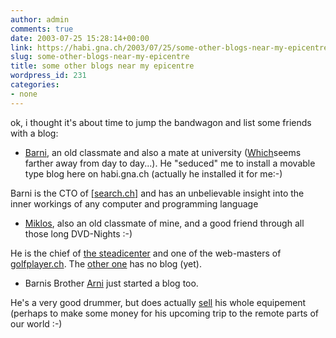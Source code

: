 ```yaml
---
author: admin
comments: true
date: 2003-07-25 15:28:14+00:00
link: https://habi.gna.ch/2003/07/25/some-other-blogs-near-my-epicentre/
slug: some-other-blogs-near-my-epicentre
title: some other blogs near my epicentre
wordpress_id: 231
categories:
- none
---
```


ok, i thought it's about time to jump the bandwagon and list some friends with a blog:




	
  * [Barni](http://www.bernhardseefeld.ch), an old classmate and also a mate at university ([Which](http://ubecx01.unibe.ch:8081/)seems farther away from day to day...). He "seduced" me to install a movable type blog here on habi.gna.ch (actually he installed it for me:-)  

Barni is the CTO of [[search.ch]](http://www.search.ch/) and has an unbelievable insight into the inner workings of any computer and programming language

	
  * [Miklos](http://www.kozary.com/mt), also an old classmate of mine, and a good friend through all those long DVD-Nights :-)  

He is the chief of [the steadicenter](http://www.steadicenter.com/) and one of the web-masters of [golfplayer.ch](http://www.golfplayer.ch/). The [other one](http://armand.bild.li/17/view.html) has no blog (yet).


  * Barnis Brother [Arni](http://www.arnoldseefeld.com/blog/) just started a blog too.  

He's a very good drummer, but does actually [sell](http://www.arnoldseefeld.com/drum/) his whole equipement (perhaps to make some money for his upcoming trip to the remote parts of our world :-)



